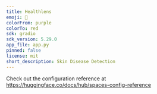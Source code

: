 ```yaml
---
title: Healthlens
emoji: 👀
colorFrom: purple
colorTo: red
sdk: gradio
sdk_version: 5.29.0
app_file: app.py
pinned: false
license: mit
short_description: Skin Disease Detection
---
```


Check out the configuration reference at https://huggingface.co/docs/hub/spaces-config-reference
